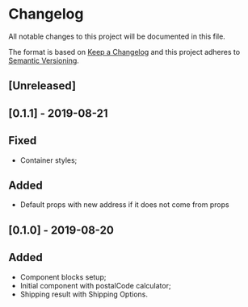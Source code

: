 # Changelog

All notable changes to this project will be documented in this file.

The format is based on [Keep a Changelog](http://keepachangelog.com/en/1.0.0/)
and this project adheres to [Semantic Versioning](http://semver.org/spec/v2.0.0.html).

## [Unreleased]

## [0.1.1] - 2019-08-21

## Fixed

- Container styles;

## Added

- Default props with new address if it does not come from props

## [0.1.0] - 2019-08-20

## Added

- Component blocks setup;
- Initial component with postalCode calculator;
- Shipping result with Shipping Options.
